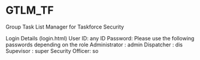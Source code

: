 # GTLM_TF
Group Task List Manager for Taskforce Security

Login Details (login.html)
User ID: any ID
Password:
Please use the following passwords depending on the role
Administrator   : admin
Dispatcher      : dis
Supevisor       : super
Security Officer: so
